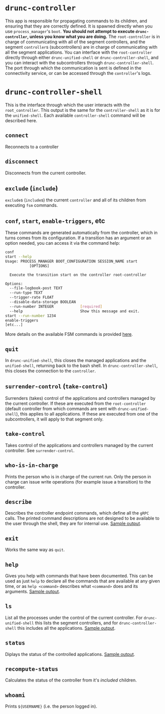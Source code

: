 # `drunc-controller`
This app is responsible for propagating commands to its children, and ensuring that they are correctly defined. It is spawned directly when you use `process_manager`'s `boot`. **You should not attempt to execute `drunc-controller`, unless you know what you are doing.** The `root-controller` is in charge of communicating with all of the segment controllers, and the segment `controller`s (subcontrollers) are in charge of communicating with all the segment applications. You can interface with the `root-controller` directly through either `drunc-unified-shell` or `drunc-controller-shell`, and you can interact with the subcontrollers through `drunc-controller-shell`. The port through which the communication is sent is defined in the connectivity service, or can be accessed through the `controller`'s logs.

# `drunc-controller-shell`
This is the interface through which the user interacts with the `root_controller`. This output is the same for the `controller-shell` as it is for the `unified-shell`. Each available `controller-shell` command will be described here.

## `connect`
Reconnects to a controller

## `disconnect`
Disconnects from the current controller.

## `exclude` (`include`)
`exclude`s (`include`s) the current `controller` and all of its children from executing `fsm` commands.

## `conf`, `start`, `enable-triggers`, etc
These commands are generated automatically from the controller, which in turns comes from its configuration. If a transition has an argument or an option needed, you can access it via the command help:
```bash
conf
start --help
Usage: PROCESS_MANAGER BOOT_CONFIGURATION SESSION_NAME start
           [OPTIONS]

  Execute the transition start on the controller root-controller

Options:
  --file-logbook-post TEXT
  --run-type TEXT
  --trigger-rate FLOAT
  --disable-data-storage BOOLEAN
  --run-number INTEGER            [required]
  --help                          Show this message and exit.
start --run-number 1234
enable-triggers
[etc...]
```
More details on the available FSM commands is provided [here](https://dune-daq-sw.readthedocs.io/en/latest/packages/drunc/FSM).

## `quit`
In `drunc-unified-shell`, this closes the managed applications and the `unified-shell`, returning back to the bash shell. In `drunc-controller-shell`, this closes the connection to the `controller`.

## `surrender-control` (`take-control`)
Surrenders (takes) control of the applications and controllers managed by the current controller. If these are executed from the `root-controller` (default controller from which commands are sent with `drunc-unified-shell`), this applies to all applications. If these are executed from one of the subcontrollers, it will apply to that segment only.

## `take-control`
Takes control of the applications and controllers managed by the current controller. See `surrender-control`.

## `who-is-in-charge`
Prints the person who is in charge of the current run. Only the person in charge can issue write operations (for example issue a transition) to the controller.

## `describe`
Describes the controller endpoint commands, which define all the `gRPC` calls. The printed command descriptions are not designed to be available to the user through the shell, they are for internal use. [Sample output](https://dune-daq-sw.readthedocs.io/en/latest/packages/drunc/Sample-outputs#describe).

## `exit`
Works the same way as `quit`.

## `help`
Gives you help with commands that have been documented. This can be used as just `help` to declare all the commands that are available at any given time, or as `help <command>` describes what `<command>` does and its arguments. [Sample output](https://dune-daq-sw.readthedocs.io/en/latest/packages/drunc/#help---from-drunc-unified-shell).

## `ls`
List all the processes under the control of the current controller. For `drunc-unified-shell` this lists the segment controllers, and for `drunc-controller-shell` this includes all the applications. [Sample output](https://dune-daq-sw.readthedocs.io/en/latest/packages/drunc/#ls---from-drunc-unified-shell).

## `status`
Diplays the status of the controlled applications. [Sample output](hhttps://dune-daq-sw.readthedocs.io/en/latest/packages/drunc/#status---from-drunc-unified-shell).

## `recompute-status`
Calculates the status of the controller from it's _included_ children.

## `whoami`
Prints `${USERNAME}` (i.e. the person logged in).
